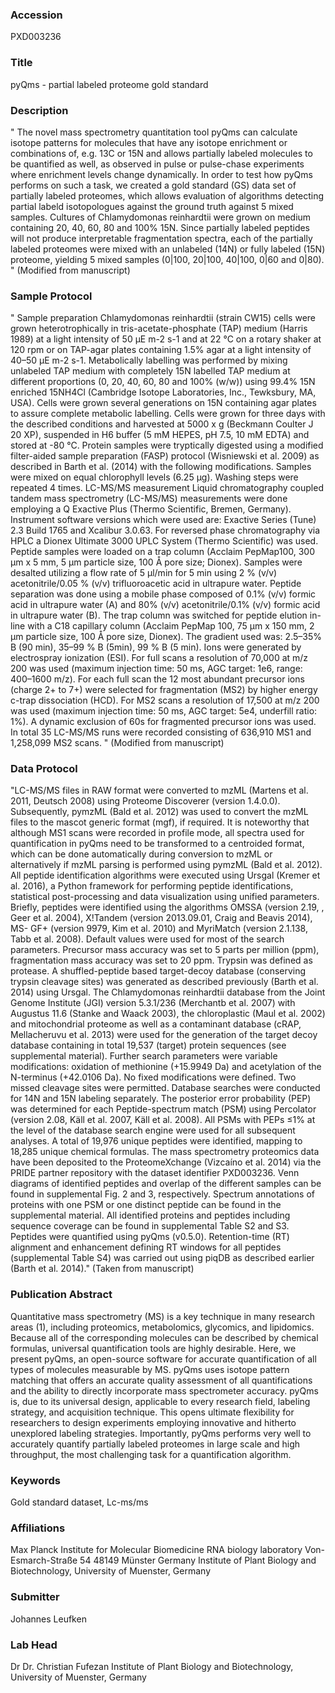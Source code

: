 ### Accession
PXD003236

### Title
pyQms - partial labeled proteome gold standard

### Description
" The novel mass spectrometry quantitation tool pyQms can calculate isotope patterns for molecules that have any isotope enrichment or combinations of, e.g. 13C or 15N and allows partially labeled molecules to be quantified as well, as observed in pulse or pulse-chase experiments where enrichment levels change dynamically. In order to test how pyQms performs on such a task, we created a gold standard (GS) data set of partially labeled proteomes, which allows evaluation of algorithms detecting partial labeld isotopologues against the ground truth against 5 mixed samples. Cultures of Chlamydomonas reinhardtii were grown on medium containing 20, 40, 60, 80 and 100% 15N. Since partially labeled peptides will not produce interpretable fragmentation spectra, each of the partially labeled proteomes were mixed with an unlabeled (14N) or fully labeled (15N) proteome, yielding 5 mixed samples (0|100, 20|100, 40|100, 0|60 and 0|80). " (Modified from manuscript)

### Sample Protocol
" Sample preparation Chlamydomonas reinhardtii (strain CW15) cells were grown heterotrophically in tris-acetate-phosphate (TAP) medium (Harris 1989) at a light intensity of 50 µE m-2 s-1 and at 22 °C on a rotary shaker at 120 rpm or on TAP-agar plates containing 1.5% agar at a light intensity of 40–50 µE m-2 s-1. Metabolically labelling was performed by mixing unlabeled TAP medium with completely 15N labelled TAP medium at different proportions (0, 20, 40, 60, 80 and 100% (w/w)) using 99.4% 15N enriched 15NH4Cl (Cambridge Isotope Laboratories, Inc., Tewksbury, MA, USA). Cells were grown several generations on 15N containing agar plates to assure complete metabolic labelling. Cells were grown for three days with the described conditions and harvested at 5000 x g (Beckmann Coulter J 20 XP), suspended in H6 buffer (5 mM HEPES, pH 7.5, 10 mM EDTA) and stored at -80 °C. Protein samples were tryptically digested using a modified filter-aided sample preparation (FASP) protocol (Wisniewski et al. 2009) as described in Barth et al. (2014) with the following modifications. Samples were mixed on equal chlorophyll levels (6.25 µg). Washing steps were repeated 4 times. LC-MS/MS measurement Liquid chromatography coupled tandem mass spectrometry (LC-MS/MS) measurements were done employing a Q Exactive Plus (Thermo Scientific, Bremen, Germany). Instrument software versions which were used are: Exactive Series (Tune) 2.3 Build 1765 and Xcalibur 3.0.63. For reversed phase chromatography via HPLC a Dionex Ultimate 3000 UPLC System (Thermo Scientific) was used. Peptide samples were loaded on a trap column (Acclaim PepMap100, 300 µm x 5 mm, 5 µm particle size, 100 Å pore size; Dionex). Samples were desalted utilizing a flow rate of 5 µl/min for 5 min using 2 % (v/v) acetonitrile/0.05 % (v/v) trifluoroacetic acid in ultrapure water. Peptide separation was done using a mobile phase composed of 0.1% (v/v) formic acid in ultrapure water (A) and 80% (v/v) acetonitrile/0.1% (v/v) formic acid in ultrapure water (B). The trap column was switched for peptide elution in-line with a C18 capillary column (Acclaim PepMap 100, 75 µm x 150 mm, 2 µm particle size, 100 Å pore size, Dionex). The gradient used was: 2.5–35% B (90 min), 35–99 % B (5min), 99 % B (5 min). Ions were generated by electrospray ionization (ESI). For full scans a resolution of 70,000 at m/z 200 was used (maximum injection time: 50 ms, AGC target: 1e6, range: 400–1600 m/z). For each full scan the 12 most abundant precursor ions (charge 2+ to 7+) were selected for fragmentation (MS2) by higher energy c-trap dissociation (HCD). For MS2 scans a resolution of 17,500 at m/z 200 was used (maximum injection time: 50 ms, AGC target: 5e4, underfill ratio: 1%). A dynamic exclusion of 60s for fragmented precursor ions was used. In total 35 LC-MS/MS runs were recorded consisting of 636,910 MS1 and 1,258,099 MS2 scans. " (Modified from manuscript)

### Data Protocol
"LC-MS/MS files in RAW format were converted to mzML (Martens et al. 2011, Deutsch 2008) using Proteome Discoverer (version 1.4.0.0). Subsequently, pymzML (Bald et al. 2012) was used to convert the mzML files to the mascot generic format (mgf), if required. It is noteworthy that although MS1 scans were recorded in profile mode, all spectra used for quantification in pyQms need to be transformed to a centroided format, which can be done automatically during conversion to mzML or alternatively if mzML parsing is performed using pymzML (Bald et al. 2012). All peptide identification algorithms were executed using Ursgal (Kremer et al. 2016), a Python framework for performing peptide identifications, statistical post-processing and data visualization using unified parameters. Briefly, peptides were identified using the algorithms OMSSA (version 2.19, , Geer et al. 2004), X!Tandem (version 2013.09.01, Craig and Beavis 2014), MS- GF+ (version 9979, Kim et al. 2010) and MyriMatch (version 2.1.138, Tabb et al. 2008). Default values were used for most of the search parameters. Precursor mass accuracy was set to 5 parts per million (ppm), fragmentation mass accuracy was set to 20 ppm. Trypsin was defined as protease. A shuffled-peptide based target-decoy database (conserving trypsin cleavage sites) was generated as described previously (Barth et al. 2014) using Ursgal. The Chlamydomonas reinhardtii database from the Joint Genome Institute (JGI) version 5.3.1/236 (Merchantb et al. 2007) with Augustus 11.6 (Stanke and Waack 2003), the chloroplastic (Maul et al. 2002) and mitochondrial proteome as well as a contaminant database (cRAP, Mellacheruvu et al. 2013) were used for the generation of the target decoy database containing in total 19,537 (target) protein sequences (see supplemental material). Further search parameters were variable modifications: oxidation of methionine (+15.9949 Da) and acetylation of the N-terminus (+42.0106 Da). No fixed modifications were defined. Two missed cleavage sites were permitted. Database searches were conducted for 14N and 15N labeling separately. The posterior error probability (PEP) was determined for each Peptide-spectrum match (PSM) using Percolator (version 2.08, Käll et al. 2007, Käll et al. 2008). All PSMs with PEPs ≤1% at the level of the database search engine were used for all subsequent analyses. A total of 19,976 unique peptides were identified, mapping to 18,285 unique chemical formulas. The mass spectrometry proteomics data have been deposited to the ProteomeXchange (Vizcaíno et al. 2014) via the PRIDE partner repository with the dataset identifier PXD003236. Venn diagrams of identified peptides and overlap of the different samples can be found in supplemental Fig. 2 and 3, respectively. Spectrum annotations of proteins with one PSM or one distinct peptide can be found in the supplemental material. All identified proteins and peptides including sequence coverage can be found in supplemental Table S2 and S3. Peptides were quantified using pyQms (v0.5.0). Retention-time (RT) alignment and enhancement defining RT windows for all peptides (supplemental Table S4) was carried out using piqDB as described earlier (Barth et al. 2014)." (Taken from manuscript)

### Publication Abstract
Quantitative mass spectrometry (MS) is a key technique in many research areas (1), including proteomics, metabolomics, glycomics, and lipidomics. Because all of the corresponding molecules can be described by chemical formulas, universal quantification tools are highly desirable. Here, we present pyQms, an open-source software for accurate quantification of all types of molecules measurable by MS. pyQms uses isotope pattern matching that offers an accurate quality assessment of all quantifications and the ability to directly incorporate mass spectrometer accuracy. pyQms is, due to its universal design, applicable to every research field, labeling strategy, and acquisition technique. This opens ultimate flexibility for researchers to design experiments employing innovative and hitherto unexplored labeling strategies. Importantly, pyQms performs very well to accurately quantify partially labeled proteomes in large scale and high throughput, the most challenging task for a quantification algorithm.

### Keywords
Gold standard dataset, Lc-ms/ms

### Affiliations
Max Planck Institute for Molecular Biomedicine
RNA biology laboratory
Von-Esmarch-Straße 54
48149 Münster
Germany
Institute of Plant Biology and Biotechnology, University of Muenster, Germany

### Submitter
Johannes Leufken

### Lab Head
Dr Dr. Christian Fufezan
Institute of Plant Biology and Biotechnology, University of Muenster, Germany


